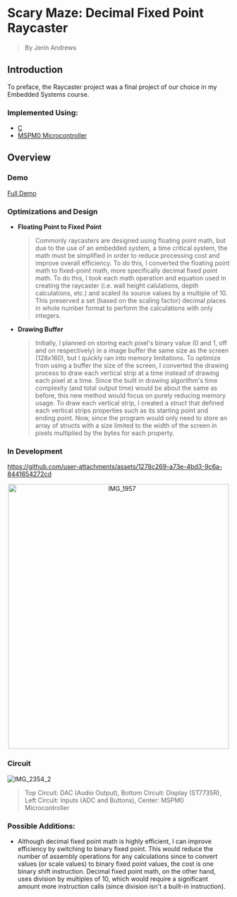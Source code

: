 # Scary Maze: Decimal Fixed Point Raycaster
> By Jerin Andrews

## Introduction
To preface, the Raycaster project was a final project of our choice in my Embedded Systems course.

### Implemented Using:
+ [C](https://devdocs.io/c/)
+ [MSPM0 Microcontroller](https://software-dl.ti.com/msp430/esd/MSPM0-SDK/1_00_00_04/docs/english/MSPM0_SDK_Documentation_Overview.html)


## Overview
### Demo
[Full Demo](https://www.youtube.com/watch?v=zPbL96ubVow)

### Optimizations and Design
+ **Floating Point to Fixed Point**

  >Commonly raycasters are designed using floating point math, but due to the use of an embedded system, a time critical system, the math must be simplified in order to reduce processing cost and improve overall efficiency. To do this, I converted the floating point math to fixed-point math, more specifically decimal fixed point math. To do this, I took each math operation and equation used in creating the raycaster (i.e. wall height calulations, depth calculations, etc.) and scaled its source values by a multiple of 10. This preserved a set (based on the scaling factor) decimal places in whole number format to perform the calculations with only integers.

+ **Drawing Buffer**
  >Initially, I planned on storing each pixel's binary value (0 and 1, off and on respectively) in a image buffer the same size as the screen (128x160), but I quickly ran into memory limitations. To optimize from using a buffer the size of the screen, I converted the drawing process to draw each vertical strip at a time instead of drawing each pixel at a time. Since the built in drawing algorithm's time complexity (and total output time) would be about the same as before, this new method would focus on purely reducing memory usage. To draw each vertical strip, I created a struct that defined each vertical strips properties such as its starting point and ending point. Now, since the program would only need to store an array of structs with a size limited to the width of the screen in pixels multiplied by the bytes for each property.

### In Development 
https://github.com/user-attachments/assets/1278c269-a73e-4bd3-9c6a-8441654272cd

<div align="center">
<img src="https://github.com/user-attachments/assets/2df7e6d3-21fa-417a-bcbe-f13ef3440062" alt="IMG_1957" width="500" height="600">
</div>

### Circuit
![IMG_2354_2](https://github.com/user-attachments/assets/05ab0f76-e1bf-478b-89c1-e82b06e5b16e)
> Top Circuit: DAC (Audio Output), Bottom Circuit: Display (ST7735R), Left Circuit: Inputs (ADC and Buttons), Center: MSPM0 Microcontroller

### Possible Additions:
+ Although decimal fixed point math is highly efficient, I can improve efficiency by switching to binary fixed point. This would reduce the number of assembly operations for any calculations since to convert values (or scale values) to binary fixed point values, the cost is one binary shift instruction. Decimal fixed point math, on the other hand, uses division by multiples of 10, which would require a significant amount more instruction calls (since division isn't a built-in instruction).
